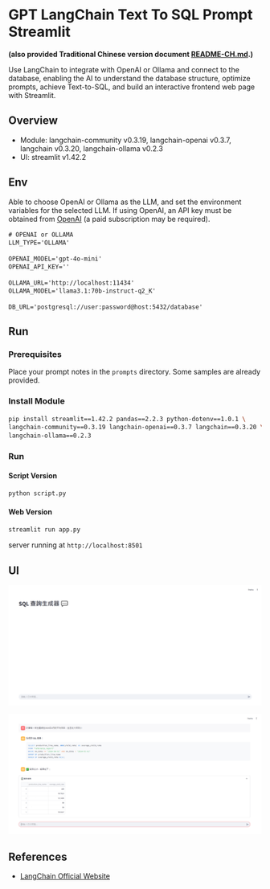 # GPT LangChain Text To SQL Prompt Streamlit

**(also provided Traditional Chinese version document [README-CH.md](README-CH.md).)**


Use LangChain to integrate with OpenAI or Ollama and connect to the database, enabling the AI to understand the database structure, optimize prompts, achieve Text-to-SQL, and build an interactive frontend web page with Streamlit.

## Overview
- Module: langchain-community v0.3.19, langchain-openai v0.3.7, langchain v0.3.20, langchain-ollama v0.2.3
- UI: streamlit v1.42.2

## Env

Able to choose OpenAI or Ollama as the LLM, and set the environment variables for the selected LLM. If using OpenAI, an API key must be obtained from [OpenAI](https://platform.openai.com/) (a paid subscription may be required).
```
# OPENAI or OLLAMA
LLM_TYPE='OLLAMA'

OPENAI_MODEL='gpt-4o-mini'
OPENAI_API_KEY=''

OLLAMA_URL='http://localhost:11434'
OLLAMA_MODEL='llama3.1:70b-instruct-q2_K'

DB_URL='postgresql://user:password@host:5432/database'
```

## Run

### Prerequisites

Place your prompt notes in the `prompts` directory. Some samples are already provided.

### Install Module

```bash
pip install streamlit==1.42.2 pandas==2.2.3 python-dotenv==1.0.1 \
langchain-community==0.3.19 langchain-openai==0.3.7 langchain==0.3.20 \
langchain-ollama==0.2.3
```


### Run

#### Script Version
```bash
python script.py
```

#### Web Version
```bash
streamlit run app.py
```

server running at `http://localhost:8501`


## UI

![UI Home](./images/ui-home.png)

![UI Result](./images/ui-result.png)

## References

- [LangChain Official Website](https://python.langchain.com/)